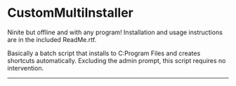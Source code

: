 # CustomMultiInstaller
Ninite but offline and with any program! 
Installation and usage instructions are in the included ReadMe.rtf.

Basically a batch script that installs to C:Program Files and creates shortcuts automatically.
Excluding the admin prompt, this script requires no intervention.

-----------------------------------------------------------------------------------------------
